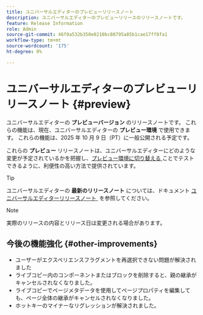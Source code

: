 ```yaml
---
title: ユニバーサルエディターのプレビューリリースノート
description: ユニバーサルエディターのプレビューリリースのリリースノートです。
feature: Release Information
role: Admin
source-git-commit: 46f0a532b350e8210bc80795a85b1cae17ff8fa1
workflow-type: tm+mt
source-wordcount: '175'
ht-degree: 0%

---
```



# ユニバーサルエディターのプレビューリリースノート {#preview}

ユニバーサルエディターの **プレビューバージョン** のリリースノートです。 これらの機能は、現在、ユニバーサルエディターの **プレビュー環境** で使用できます。 これらの機能は、2025 年 10 月 9 日（PT）に一般公開される予定です。

これらの **プレビュー** リリースノートは、ユニバーサルエディターにどのような変更が予定されているかを把握し、[&#x200B; プレビュー環境に切り替える &#x200B;](/help/sites-cloud/authoring/universal-editor/navigation.md#user-properties) ことでテストできるように、利便性の高い方法で提供されています。

>[!TIP]
>
>ユニバーサルエディターの **最新のリリースノート** については、ドキュメント [&#x200B; ユニバーサルエディターリリースノート &#x200B;](/help/release-notes/universal-editor/current.md) を参照してください。

>[!NOTE]
>
>実際のリリースの内容とリリース日は変更される場合があります。

## 今後の機能強化 {#other-improvements}

* ユーザーがエクスペリエンスフラグメントを再選択できない問題が解決されました
* ライブコピー内のコンポーネントまたはブロックを削除すると、親の継承がキャンセルされなくなりました。
* ライブコピーでページメタデータを使用してページプロパティを編集しても、ページ全体の継承がキャンセルされなくなりました。
* ホットキーのマイナーなリグレッションが解決されました。
